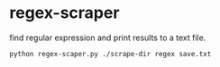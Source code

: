 # regex-scraper

find regular expression and print results to a text file.

```
python regex-scaper.py ./scrape-dir regex save.txt
```
